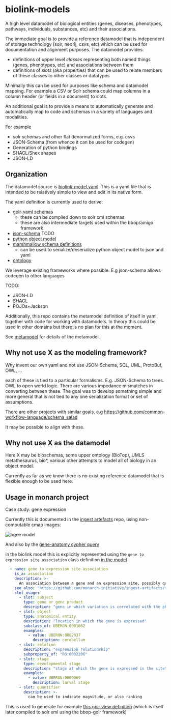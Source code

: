 # biolink-models

A high level datamodel of biological entities (genes, diseases,
phenotypes, pathways, individuals, substances, etc) and their
associations.

The immediate goal is to provide a reference datamodel that is
independent of storage technology (solr, neo4j, csvs, etc) which can
be used for documentation and alignment purposes. The datamodel
provides:

 - definitions of upper level *classes* representing both named things
(genes, phenotypes, etc) and associations between them
 - definitions of *slots* (aka properties) that can be used to relate
   members of these classes to other classes or datatypes

Minimally this can be used for purposes like schema and datamodel
mapping. For example a CSV or Solr schema could map columns in a
column header (or fields in a document) to slots. 

An additional goal is to provide a means to automatically generate and
automatically map to code and schemas in a variety of languages and
modalities.

For example

 - solr schemas and other flat denormalized forms, e.g. csvs
 - JSON-Schema (from whence it can be used for codegen)
 - Generation of python bindings
 - SHACL/Shex shapes
 - JSON-LD

## Organization

The datamodel source is [biolink-model.yaml](biolink-model.yaml). This
is a yaml file that is intended to be relatively simple to view and
edit in its native form.

The yaml definition is currently used to derive:

 - [golr-yaml schemas](golr-views)
    - these can be compiled down to solr xml schemas
    - these are also intermediate targets used within the bbop/amigo framework
 - [json-schema](json-schema) TODO
 - [python object model](biolinkmodel/datamodel.py)
 - [marshmallow schema definitions](biolinkmodel/schema.py)
    - can be used to serialize/deserialize python object model to json and yaml
 - [ontology](ontology)

We leverage existing frameworks where possible. E.g json-schema allows
codegen to other languages

TODO:

 - JSON-LD
 - SHACL
 - POJOs+Jackson

Additionally, this repo contains the metamodel definition of itself in
yaml, together with code for working with datamodels. In theory this
could be used in other domains but there is no plan for this at the
moment.

See [metamodel](metamodel) for details of the metamodel.

## Why not use X as the modeling framework?

Why invent our own yaml and not use JSON-Schema, SQL, UML, ProtoBuf,
OWL, ...

each of these is tied to a particular formalisms. E.g. JSON-Schema to
trees. OWL to open world logic. There are various impedance mismatches
in converting between these. The goal was to develop something simple
and more general that is not tied to any one serialization format or
set of assumptions.

There are other projects with similar goals, e.g
https://github.com/common-workflow-language/schema_salad

It may be possible to align with these.

## Why not use X as the datamodel

Here X may be bioschemas, some upper ontology (BioTop), UMLS
metathesaurus, bio*, various other attempts to model all of biology in
an object model.

Currently as far as we know there is no existing reference datamodel
that is flexible enough to be used here.

## Usage in monarch project

Case study: gene expression

Currently this is documented in the [ingest
artefacts](https://github.com/monarch-initiative/ingest-artifacts/tree/master/sources)
repo, using non-computable cmap images:

![bgee model](https://raw.githubusercontent.com/monarch-initiative/ingest-artifacts/master/sources/BGee/Bgee_20170112.jpg)

And also by the [gene-anatomy cypher query](https://github.com/monarch-initiative/monarch-cypher-queries/blob/master/src/main/cypher/golr-loader/gene-anatomy.yaml)

in the biolink model this is explicitly represented using the `gene to expression site association` class definition [in the model](biolink-model.yaml)

```yaml
  - name: gene to expression site association
    is_a: association
    description: >-
      An association between a gene and an expression site, possibly qualified by stage/timing info
    see_also: "https://github.com/monarch-initiative/ingest-artifacts/tree/master/sources/BGee"
    slot_usage:
      - slot: subject
        type: gene or gene product
        description: "gene in which variation is correlated with the phenotypic feature"
      - slot: object
        type: anatomical entity
        description: "location in which the gene is expressed"
        subclass_of: UBERON:0001062
        examples:
          - value: UBERON:0002037
            description: cerebellum
      - slot: relation
        description: "expression relationship"
        subproperty_of: "RO:0002206"
      - slot: stage
        type: developmental stage
        description: "stage at which the gene is expressed in the site"
        examples:
          - value: UBERON:0000069
            description: larval stage
      - slot: quantifier
        description: >-
          can be used to indicate magnitude, or also ranking
```

This is used to generate for example [this golr view definition](golr-views/gene_to_expression_site_association-config.yaml)
(which is itself later compiled to solr xml using the bbop-golr framework)

